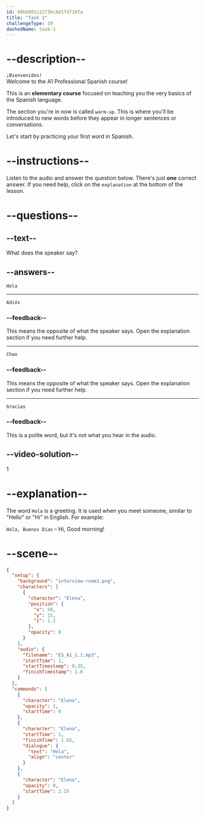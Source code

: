 ```yaml
---
id: 68bb001c22f3bcbd1fdf38fa
title: "Task 1"
challengeType: 19
dashedName: task-1
---
```


<!-- (Audio) Elena: Hola -->

# --description--

`¡Bienvenidos!`  
Welcome to the A1 Professional Spanish course!

This is an **elementary course** focused on teaching you the very basics of the Spanish language. 

The section you're in now is called `warm-up`. This is where you'll be introduced to new words before they appear in longer sentences or conversations.

Let's start by practicing your first word in Spanish.

# --instructions--

Listen to the audio and answer the question below.
There's just **one** correct answer. If you need help, click on the `explanation` at the bottom of the lesson.

# --questions--

## --text--

What does the speaker say?

## --answers--

`Hola`

---

`Adiós`

### --feedback--

This means the opposite of what the speaker says. Open the explanation section if you need further help.

---

`Chao`

### --feedback--

This means the opposite of what the speaker says. Open the explanation section if you need further help.

---

`Gracias`

### --feedback--

This is a polite word, but it's not what you hear in the audio.

## --video-solution--

1

# --explanation--

The word `Hola` is a greeting. It is used when you meet someone, similar to "Hello" or "Hi" in English. For example:

`Hola, Buenos Días` – Hi, Good morning!  

# --scene--

```json
{
  "setup": {
    "background": "interview-room3.png",
    "characters": [
      {
        "character": "Elena",
        "position": {
          "x": 50,
          "y": 15,
          "z": 1.2
        },
        "opacity": 0
      }
    ],
    "audio": {
      "filename": "ES_A1_1.1.mp3",
      "startTime": 1,
      "startTimestamp": 0.35,
      "finishTimestamp": 1.0
    }
  },
  "commands": [
    {
      "character": "Elena",
      "opacity": 1,
      "startTime": 0
    },
    {
      "character": "Elena",
      "startTime": 1,
      "finishTime": 1.65,
      "dialogue": {
        "text": "Hola",
        "align": "center"
      }
    },
    {
      "character": "Elena",
      "opacity": 0,
      "startTime": 2.15
    }
  ]
}
```
